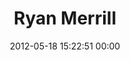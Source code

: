 ---
title: "Ryan Merrill"
date: 2012-05-18 15:22:51 00:00
permalink: /procload
twitter: ""
likes: [1229,1255,1393,1594,1595,1800,1805,1839,1840,1849,1915]
id: 337
gravatar: "http://www.gravatar.com/avatar/cfaf015507690d8354068e859914bb98"
---